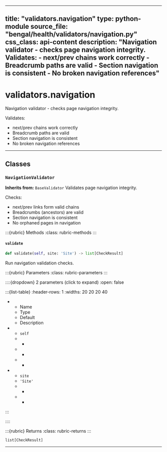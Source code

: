 
---
title: "validators.navigation"
type: python-module
source_file: "bengal/health/validators/navigation.py"
css_class: api-content
description: "Navigation validator - checks page navigation integrity.  Validates: - next/prev chains work correctly - Breadcrumb paths are valid - Section navigation is consistent - No broken navigation references"
---

# validators.navigation

Navigation validator - checks page navigation integrity.

Validates:
- next/prev chains work correctly
- Breadcrumb paths are valid
- Section navigation is consistent
- No broken navigation references

---

## Classes

### `NavigationValidator`

**Inherits from:** `BaseValidator`
Validates page navigation integrity.

Checks:
- next/prev links form valid chains
- Breadcrumbs (ancestors) are valid
- Section navigation is consistent
- No orphaned pages in navigation




:::{rubric} Methods
:class: rubric-methods
:::
#### `validate`
```python
def validate(self, site: 'Site') -> list[CheckResult]
```

Run navigation validation checks.



:::{rubric} Parameters
:class: rubric-parameters
:::

::::{dropdown} 2 parameters (click to expand)
:open: false

:::{list-table}
:header-rows: 1
:widths: 20 20 20 40

* - Name
  - Type
  - Default
  - Description
* - `self`
  - -
  - -
  - -
* - `site`
  - `'Site'`
  - -
  - -
:::

::::

:::{rubric} Returns
:class: rubric-returns
:::

`list[CheckResult]`




---


